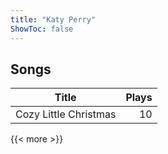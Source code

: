 ```yaml
---
title: "Katy Perry"
ShowToc: false
---
```


## Songs
Title | Plays 
----- | -----: 
Cozy Little Christmas | 10

{{< more >}}